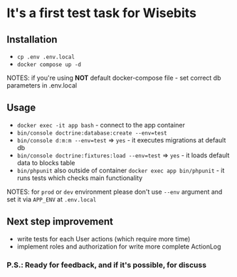 # It's a first test task for Wisebits

## Installation

- `cp .env .env.local`
- `docker compose up -d`

NOTES: if you're using **NOT** default docker-compose file - set correct db parameters in .env.local

## Usage

- `docker exec -it app bash` - connect to the app container
- `bin/console doctrine:database:create --env=test`
- `bin/console d:m:m --env=test` => `yes` - it executes migrations at default db
- `bin/console doctrine:fixtures:load --env=test` => `yes` - it loads default data to blocks table
- `bin/phpunit` also outside of container `docker exec app bin/phpunit` - it runs tests which checks main functionality

NOTES: for `prod` or `dev` environment please don't use `--env` argument and set it via `APP_ENV` at `.env.local`

## Next step improvement

- write tests for each User actions (which require more time)
- implement roles and authorization for write more complete ActionLog 

### P.S.: Ready for feedback, and if it's possible, for discuss